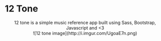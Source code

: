 # 12 Tone

<center>
12 tone is a simple music reference app built using Sass, Bootstrap, Javascript and <3

<center>
![12 tone image](http://i.imgur.com/UgoaE7n.png)
